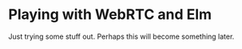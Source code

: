 # Playing with WebRTC and Elm

Just trying some stuff out. Perhaps this will become something later.
